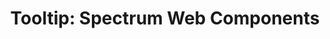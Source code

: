 ---
layout: examples.njk
title: 'Tooltip: Spectrum Web Components'
displayName: Tooltip
componentName: tooltip
componentHeading: sp-tooltip
tags:
- component-examples
---